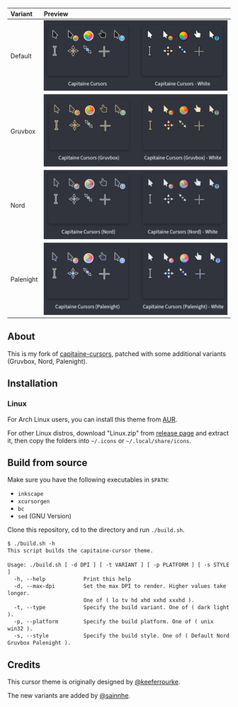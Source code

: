 | Variant   | Preview                           |
| :-------- | :-------------------------------- |
| Default   | ![Default](./img/Default.png)     |
| Gruvbox   | ![Gruvbox](./img/Gruvbox.png)     |
| Nord      | ![Nord](./img/Nord.png)           |
| Palenight | ![Palenight](./img/Palenight.png) |

## About

This is my fork of [capitaine-cursors](https://github.com/keeferrourke/capitaine-cursors), patched with some additional variants (Gruvbox, Nord, Palenight).

## Installation

### Linux

For Arch Linux users, you can install this theme from [AUR](https://aur.archlinux.org/packages/capitaine-cursors-sainnhe-git).

For other Linux distros, download "Linux.zip" from [release page](https://github.com/sainnhe/capitaine-cursors/releases) and extract it, then copy the folders into `~/.icons` or `~/.local/share/icons`.

## Build from source

Make sure you have the following executables in `$PATH`:

- `inkscape`
- `xcursorgen`
- `bc`
- `sed` (GNU Version)

Clone this repository, cd to the directory and run `./build.sh`.

```
$ ./build.sh -h
This script builds the capitaine-cursor theme.

Usage: ./build.sh [ -d DPI ] [ -t VARIANT ] [ -p PLATFORM ] [ -s STYLE ]
  -h, --help            Print this help
  -d, --max-dpi         Set the max DPI to render. Higher values take longer.
                        One of ( lo tv hd xhd xxhd xxxhd ).
  -t, --type            Specify the build variant. One of ( dark light ).
  -p, --platform        Specify the build platform. One of ( unix win32 ).
  -s, --style           Specify the build style. One of ( Default Nord Gruvbox Palenight ).
```

## Credits

This cursor theme is originally designed by [@keeferrourke](https://github.com/keeferrourke).

The new variants are added by [@sainnhe](https://github.com/sainnhe).
